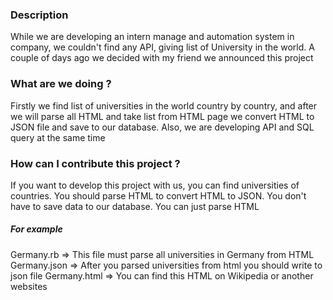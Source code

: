### Description
While we are developing an intern manage and automation system in company, we couldn't find any API,  giving list of University in the world. A couple of days ago we decided with my friend we announced this project 

### What are we doing ?
Firstly we find list of universities in the world country by country, and after we will parse all HTML and take list from HTML page we convert HTML to JSON file and save to our database. Also, we are developing API and SQL query at the same time

### How can I contribute this project ? 
If you want to develop this project with us, you can find universities of countries. You should parse HTML to convert HTML to JSON. You don't have to save data to our database. You can just parse HTML 

 ##### For example 
Germany.rb => This file must parse all universities in Germany from HTML
Germany.json => After you parsed universities from html you should write to json file
Germany.html => You can find this HTML on Wikipedia or another websites
